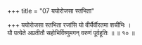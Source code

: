 +++
title = "07 ययोरोजसा स्तभिता"

+++
ययोरोजसा स्तभिता रजांसि यो वीर्यैर्वीरतमा शचीभिः ।  
यौ पत्येते अप्रतीतौ सहोभिर्विष्णुमगन् वरुणं पूर्वहूतिः ॥ ॥ १० ॥